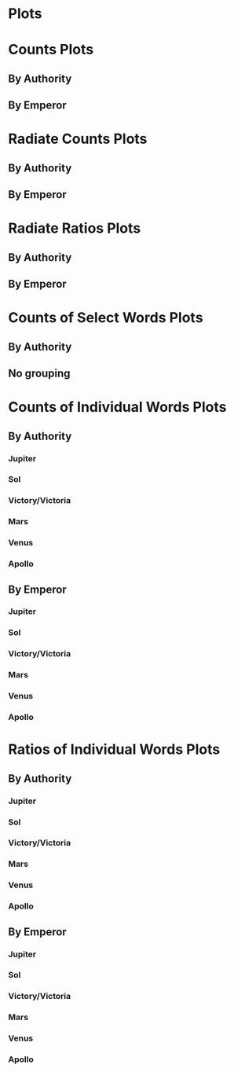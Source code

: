 # Plots

# Counts Plots
## By Authority

## By Emperor


# Radiate Counts Plots
## By Authority

## By Emperor


# Radiate Ratios Plots
## By Authority

## By Emperor


# Counts of Select Words Plots
## By Authority

## No grouping


# Counts of Individual Words Plots
## By Authority
### Jupiter

### Sol

### Victory/Victoria

### Mars

### Venus

### Apollo

## By Emperor
### Jupiter

### Sol

### Victory/Victoria

### Mars

### Venus

### Apollo



# Ratios of Individual Words Plots
## By Authority
### Jupiter

### Sol

### Victory/Victoria

### Mars

### Venus

### Apollo

## By Emperor
### Jupiter

### Sol

### Victory/Victoria

### Mars

### Venus

### Apollo

